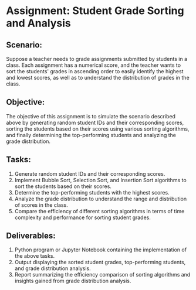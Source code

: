 # Assignment: Student Grade Sorting and Analysis

## Scenario:
Suppose a teacher needs to grade assignments submitted by students in a class. Each assignment has a numerical score, and the teacher wants to sort the students' grades in ascending order to easily identify the highest and lowest scores, as well as to understand the distribution of grades in the class.

## Objective:
The objective of this assignment is to simulate the scenario described above by generating random student IDs and their corresponding scores, sorting the students based on their scores using various sorting algorithms, and finally determining the top-performing students and analyzing the grade distribution.

## Tasks:
1. Generate random student IDs and their corresponding scores.
2. Implement Bubble Sort, Selection Sort, and Insertion Sort algorithms to sort the students based on their scores.
3. Determine the top-performing students with the highest scores.
4. Analyze the grade distribution to understand the range and distribution of scores in the class.
5. Compare the efficiency of different sorting algorithms in terms of time complexity and performance for sorting student grades.

## Deliverables:
1. Python program or Jupyter Notebook containing the implementation of the above tasks.
2. Output displaying the sorted student grades, top-performing students, and grade distribution analysis.
3. Report summarizing the efficiency comparison of sorting algorithms and insights gained from grade distribution analysis.



